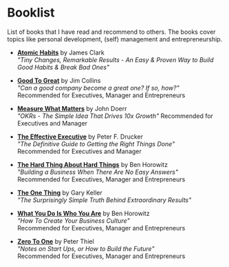 # Booklist

List of books that I have read and recommend to others. The books cover topics like personal development, (self) management and entrepreneurship.

- [**Atomic Habits**](https://jamesclear.com/atomic-habits) by James Clark <br>
  *"Tiny Changes, Remarkable  Results - An Easy & Proven Way to Build Good Habits & Break Bad Ones"*

- [**Good To Great**](https://en.wikipedia.org/wiki/Good_to_Great) by Jim Collins <br>
  *"Can a good company become a great one? If so, how?"* <br>
  Recommended for Executives, Manager and Entrepreneurs
  
- [**Measure What Matters**](https://www.amazon.com/Measure-What-Matters-Google-Foundation/dp/0525536221) by John Doerr <br>
  *"OKRs - The Simple Idea That Drives 10x Growth"*
  Recommended for Executives and Manager

- [**The Effective Executive**](https://www.amazon.com/Effective-Executive-Definitive-Harperbusiness-Essentials/dp/0060833459) by Peter F. Drucker <br>
  *"The Definitive Guide to Getting the Right Things Done"* <br>
  Recommended for Executives and Manager

- [**The Hard Thing About Hard Things**](https://www.amazon.com/Hard-Thing-About-Things-Building/dp/0062273205) by Ben Horowitz <br>
  *"Building a Business When There Are No Easy Answers"* <br>
  Recommended for Executives, Manager and Entrepreneurs

- [**The One Thing**](https://www.the1thing.com/) by Gary Keller <br>
  *"The Surprisingly Simple Truth Behind Extraordinary Results"*

- [**What You Do Is Who You Are**](https://www.amazon.com/What-You-Do-Who-Are/dp/0062871331) by Ben Horowitz <br>
  *"How To Create Your Business Culture"* <br>
  Recommended for Executives, Manager and Entrepreneurs

- [**Zero To One**](https://www.amazon.com/Zero-One-Notes-Startups-Future/dp/0804139296) by Peter Thiel <br>
  *"Notes on Start Ups, or How to Build the Future"* <br>
  Recommended for Executives, Manager and Entrepreneurs
  
